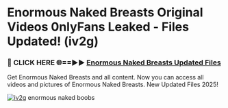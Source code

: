# Enormous Naked Breasts Original Videos 0nlyFans Leaked - Files Updated! (iv2g)

<h3>🔴 CLICK HERE 🌐==►► <a href="https://tinyurl.com/up5wt9bj" rel="nofollow">Enormous Naked Breasts Updated Files</a></h3>

Get Enormous Naked Breasts and all content. Now you can access all videos and pictures of Enormous Naked Breasts. New Updated Files 2025!

[![iv2g](https://i.imgur.com/ABiUzMV.gif)](https://tinyurl.com/up5wt9bj)
enormous naked boobs